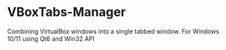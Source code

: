 # VBoxTabs-Manager
Combining VirtualBox windows into a single tabbed window. For Windows 10/11 using Qt6 and Win32 API
